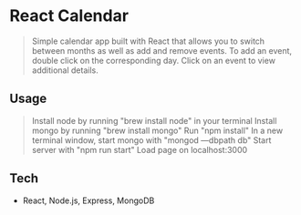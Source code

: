 # React Calendar

> Simple calendar app built with React that allows you to switch between months as well as add and remove events. To add an event, double click on the corresponding day. Click on an event to view additional details.

## Usage

> Install node by running "brew install node" in your terminal
> Install mongo by running "brew install mongo"
> Run "npm install"
> In a new terminal window, start mongo with "mongod —dbpath db"
> Start server with "npm run start"
> Load page on localhost:3000

## Tech

- React, Node.js, Express, MongoDB

